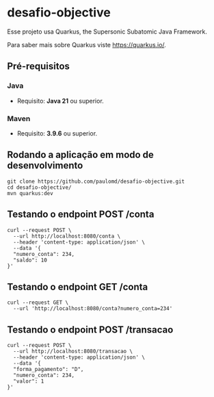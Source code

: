 # desafio-objective

Esse projeto usa Quarkus, the Supersonic Subatomic Java Framework.

Para saber mais sobre Quarkus viste <https://quarkus.io/>.

## Pré-requisitos
### Java
- Requisito: **Java 21** ou superior.
### Maven
- Requisito: **3.9.6** ou superior.


## Rodando a aplicação em modo de desenvolvimento
```shell script
git clone https://github.com/paulomd/desafio-objective.git
cd desafio-objective/
mvn quarkus:dev
```

## Testando o endpoint POST /conta
```shell script
curl --request POST \
  --url http://localhost:8080/conta \
  --header 'content-type: application/json' \
  --data '{
  "numero_conta": 234,
  "saldo": 10
}'
```

## Testando o endpoint GET /conta
```shell script
curl --request GET \
  --url 'http://localhost:8080/conta?numero_conta=234'
```

## Testando o endpoint POST /transacao
```shell script
curl --request POST \
  --url http://localhost:8080/transacao \
  --header 'content-type: application/json' \
  --data '{
  "forma_pagamento": "D",
  "numero_conta": 234,
  "valor": 1
}'
```



